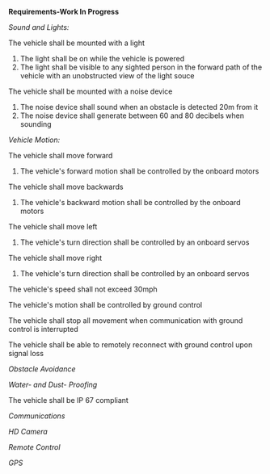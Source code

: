**Requirements-Work In Progress**

*Sound and Lights:*

The vehicle shall be mounted with a light

  1. The light shall be on while the vehicle is powered
  2. The light shall be visible to any sighted person in the forward path of the vehicle with an unobstructed view of the light souce

The vehicle shall be mounted with a noise device

  1. The noise device shall sound when an obstacle is detected 20m from it
  2. The noise device shall generate between 60 and 80 decibels when sounding


*Vehicle Motion:*

The vehicle shall move forward
  1. The vehicle's forward motion shall be controlled by the onboard motors

The vehicle shall move backwards
  1. The vehicle's backward motion shall be controlled by the onboard motors

The vehicle shall move left
  1. The vehicle's turn direction shall be controlled by an onboard servos

The vehicle shall move right
  1. The vehicle's turn direction shall be controlled by an onboard servos

The vehicle's speed shall not exceed 30mph

The vehicle's motion shall be controlled by ground control

The vehicle shall stop all movement when communication with ground control is interrupted

The vehicle shall be able to remotely reconnect with ground control upon signal loss

*Obstacle Avoidance*

*Water- and Dust- Proofing*

The vehicle shall be IP 67 compliant 

*Communications*

*HD Camera*

*Remote Control*

*GPS*
